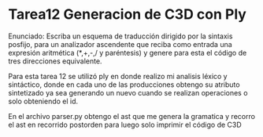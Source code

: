 
# Tarea12 Generacion de C3D con Ply 
Enunciado: Escriba un esquema de traducción dirigido por la sintaxis posfijo, para un analizador ascendente que reciba como entrada una expresión aritmética (*,+,-,/ y paréntesis) y genere para esta el código de tres direcciones equivalente.

Para esta tarea 12 se utilizó ply en donde realizo mi analisis léxico y sintáctico, donde en cada uno de las producciones obtengo su atributo sintetizado ya sea generando un nuevo cuando se realizan operaciones o solo obteniendo el id. 

En el archivo parser.py obtengo el ast que me genera la gramatica y recorro el ast en recorrido postorden para luego solo imprimir el código de C3D